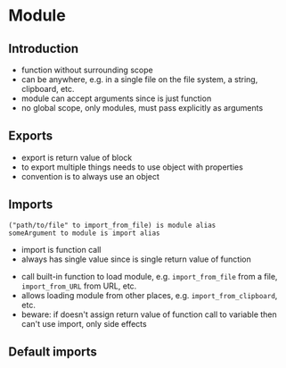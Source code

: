 # Module



## Introduction

- function without surrounding scope
- can be anywhere, e.g. in a single file on the file system, a string, clipboard, etc.
- module can accept arguments since is just function
- no global scope, only modules, must pass explicitly as arguments



## Exports

- export is return value of block
- to export multiple things needs to use object with properties
- convention is to always use an object



## Imports

<!-- todo: how to do import without relying on data type? what are top-level functions? -->

```
("path/to/file" to import_from_file) is module alias
someArgument to module is import alias
```

- import is function call
- always has single value since is single return value of function
<!-- todo: how to import only some properties from object? -->
- call built-in function to load module, e.g. `import_from_file` from a file, `import_from_URL` from URL, etc.
- allows loading module from other places, e.g. `import_from_clipboard`, etc.
- beware: if doesn't assign return value of function call to variable then can't use import, only side effects



## Default imports

<!-- todo: what is imported by default? e.g. built-in data type objects?
how is it determined? e.g. via a config, via version number? -->
